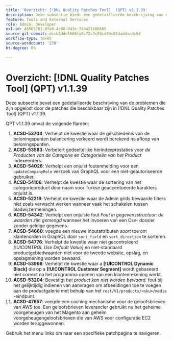 ```yaml
---
title: 'Overzicht: [!DNL Quality Patches Tool]  (QPT) v1.1.39'
description: Deze subsectie biedt een gedetailleerde beschrijving van de problemen die zijn opgelost door de patches die beschikbaar zijn in  [!DNL Quality Patches Tool]  (QPT) v1.1.39.
feature: Tools and External Services
role: Admin, Developer
exl-id: 48563701-0fa0-4c88-943e-78b421b806b5
source-git-commit: dccb8dde1666fa0c72c7c94cd94c82daddaadc54
workflow-type: tm+mt
source-wordcount: '270'
ht-degree: 0%

---
```


# Overzicht: [!DNL Quality Patches Tool] (QPT) v1.1.39

Deze subsectie bevat een gedetailleerde beschrijving van de problemen die zijn opgelost door de patches die beschikbaar zijn in [!DNL Quality Patches Tool] (QPT) v1.1.39.

QPT v1.1.39 omvat de volgende flarden:

1. **ACSD-53704**: Verhelpt de kwestie waar de geschiedenis van de beloningspunten balancering verkeerd wordt berekend na afloop van beloningspunten.
1. **ACSD-53583**: Verbetert gedeeltelijke herindexprestaties voor *de Producten van de Categorie* en *Categorieën van het Product* indexeerders.
1. **ACSD-54026**: Verhelpt een onjuist foutenmelding voor een `updateCompanyRole` verzoek van GraphQL voor een niet-geautoriseerde gebruiker.
1. **ACSD-54106**: Verhelpt de kwestie waar de sortering van het categorieproduct door naam voor Turkse geaccentueerde karakters onjuist is.
1. **ACSD-52219**: Verhelpt de kwestie waar de Admin grids bewaarde filters niet zoals verwacht werken wanneer vaak het schakelen tussen bladwijzermeningen.
1. **ACSD-54342**: Verhelpt een onjuiste fout *Fout in gegevensstructuur: de waarden zijn gemengd* wanneer het invoeren van een Csv- dossier zonder geldige gegevens.
1. **ACSD-54660**: voegde een nieuwe inputattributen *soort* toe om klantenorden in GraphQL door `sort_field` en `sort_direction` te sorteren.
1. **ACSD-54776**: Verhelpt de kwestie waar niet gecontroleerd *[!UICONTROL Use Default Value]* en niet-standaard productgebiedwaarden niet voor de tweede website, opslag, en opslagmening worden bewaard.
1. **ACSD-53998**: Verhelpt de kwestie waar a **[!UICONTROL Dynamic Block]** die op a **[!UICONTROL Customer Segment]** wordt gebaseerd niet correct na het programma openen van een klantenrekening werkt.
1. **ACSD-53204**: Bevestigt *het product kan niet worden bewaard.* fout bij het gelijktijdig indienen van aanvragen om afbeeldingen toe te voegen aan de productgalerie met behulp van het `rest/V1/products/<sku>/media` -eindpunt.
1. **ACSD-47657**: voegde een caching mechanisme voor de geloofsbrieven van AWS toe. Een geloofsbrieven leverancier gebruikt nu het geheime voorgeheugen van het Magento aan geheim voorgeheugengeloofsbrieven die van AWS voor configuratie EC2 worden teruggewonnen.

Gebruik het menu links om naar een specifieke patchpagina te navigeren.
